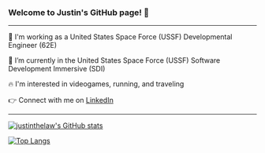 ### Welcome to Justin's GitHub page! 👋

---

💼 I'm working as a United States Space Force (USSF) Developmental Engineer (62E)

🔭 I’m currently in the United States Space Force (USSF) Software Development Immersive (SDI)

🔥 I'm interested in videogames, running, and traveling

👉 Connect with me on [LinkedIn](https://www.linkedin.com/in/justinwingchunglaw/)

---

[![justinthelaw's GitHub stats](https://github-readme-stats.vercel.app/api?username=justinthelaw&show_icons=true&hide=stars,issues&theme=onedark)](https://github.com/anuraghazra/github-readme-stats)

[![Top Langs](https://github-readme-stats.vercel.app/api/top-langs/?username=justinthelaw&layout=compact&theme=onedark&exclude_repo=annDigIC)](https://github.com/anuraghazra/github-readme-stats)


<!--
**justinthelaw/justinthelaw** is a ✨ _special_ ✨ repository because its `README.md` (this file) appears on your GitHub profile.
-->
